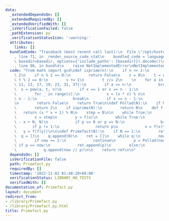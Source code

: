 ```yaml
---
data:
  _extendedDependsOn: []
  _extendedRequiredBy: []
  _extendedVerifiedWith: []
  _isVerificationFailed: false
  _pathExtension: py
  _verificationStatusIcon: ':warning:'
  attributes:
    links: []
  bundledCode: "Traceback (most recent call last):\n  File \"/opt/hostedtoolcache/Python/3.10.8/x64/lib/python3.10/site-packages/onlinejudge_verify/documentation/build.py\"\
    , line 71, in _render_source_code_stat\n    bundled_code = language.bundle(stat.path,\
    \ basedir=basedir, options={'include_paths': [basedir]}).decode()\n  File \"/opt/hostedtoolcache/Python/3.10.8/x64/lib/python3.10/site-packages/onlinejudge_verify/languages/python.py\"\
    , line 96, in bundle\n    raise NotImplementedError\nNotImplementedError\n"
  code: "from math import gcd\ndef isprime(n):\n    if n <= 2:\n        return n ==\
    \ 2\n    if n % 2 == 0:\n        return False\n    s = 0\n    t = n - 1\n    while\
    \ t % 2 == 0:\n        s += 1\n        t //= 2\n    \n    for a in [2, 3, 5, 7,\
    \ 11, 13, 17, 19, 23, 31, 37]:\n        if a >= n:\n            break\n      \
    \  x = pow(a, t, n)\n        if x == 1 or x == n - 1:\n            continue\n\
    \        for _ in range(s):\n            x = (x * x) % n\n            if x ==\
    \ n - 1:\n                break\n        if x == n - 1:\n            continue\n\
    \n        return False\n    return True\n\ndef Pollad(N):\n    if N % 2 == 0:\n\
    \        return 2\n    if isprime(N):\n        return N\n    def f(x):\n     \
    \   return (x * x + 1) % N\n    step = 0\n\n    while True:\n        step += 1\n\
    \        x = step\n        y = f(x)\n        while True:\n            p = gcd(y\
    \ - x + N, N)\n            if p == 0 or p == N:\n                break\n     \
    \       if p != 1:\n                return p\n            x = f(x)\n         \
    \   y = f(f(y))\n\n\ndef Primefact(N):\n    if N == 1:\n        return []\n  \
    \  q = []\n    q.append(N)\n    ret = []\n    while q:\n        now = q.pop()\n\
    \        if now == 1:\n            continue\n        p = Pollad(now)\n       \
    \ if p == now:\n            ret.append(p)\n        else:\n            q.append(p)\n\
    \            q.append(now // p)\n\n    return ret\n\n"
  dependsOn: []
  isVerificationFile: false
  path: Primefact.py
  requiredBy: []
  timestamp: '2022-11-02 01:48:20+09:00'
  verificationStatus: LIBRARY_NO_TESTS
  verifiedWith: []
documentation_of: Primefact.py
layout: document
redirect_from:
- /library/Primefact.py
- /library/Primefact.py.html
title: Primefact.py
---
```

